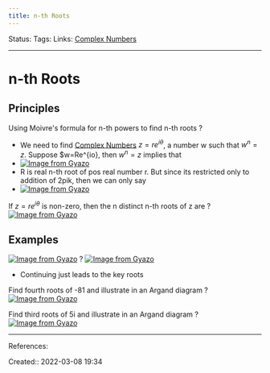 ```yaml
---
title: n-th Roots
---
```

Status: 
Tags: 
Links: [Complex Numbers](out/complex-numbers.md)
___

# n-th Roots
## Principles
Using Moivre's formula for n-th powers to find n-th roots
?
- We need to find [Complex Numbers](out/complex-numbers.md) $z=re^{i\theta}$, a number w such that $w^n=z$. Suppose $w=Re^{io}, then $w^n=z$ implies that
- [![Image from Gyazo](https://i.gyazo.com/20670566c216903f0c86eb29aa873dc2.png)](https://gyazo.com/20670566c216903f0c86eb29aa873dc2)
- R is real n-th root of pos real number r. But since its restricted only to addition of 2pik, then we can only say
- [![Image from Gyazo](https://i.gyazo.com/2ab61a99b195ee53c90bcaf60f679f62.png)](https://gyazo.com/2ab61a99b195ee53c90bcaf60f679f62)

If $z = re^{i\theta}$ is non-zero, then the n distinct n-th roots of z are
?
[![Image from Gyazo](https://i.gyazo.com/4c3fd5b36c3ca72090867920e276b23b.png)](https://gyazo.com/4c3fd5b36c3ca72090867920e276b23b)

## Examples
[![Image from Gyazo](https://i.gyazo.com/1d6bc8f57118f5a0f0cfb5e71df818b6.png)](https://gyazo.com/1d6bc8f57118f5a0f0cfb5e71df818b6)
?
[![Image from Gyazo](https://i.gyazo.com/72daca8718d51c4091128ca5e020e639.png)](https://gyazo.com/72daca8718d51c4091128ca5e020e639)
- Continuing just leads to the key roots

Find fourth roots of -81 and illustrate in an Argand diagram
?
[![Image from Gyazo](https://i.gyazo.com/389c316e2b6ca03b1bd056fc2f29245b.png)](https://gyazo.com/389c316e2b6ca03b1bd056fc2f29245b)

Find third roots of 5i and illustrate in an Argand diagram
?
[![Image from Gyazo](https://i.gyazo.com/fd4a1d1065b9da99eeee7d002966a4ae.png)](https://gyazo.com/fd4a1d1065b9da99eeee7d002966a4ae)
___
References:

Created:: 2022-03-08 19:34
